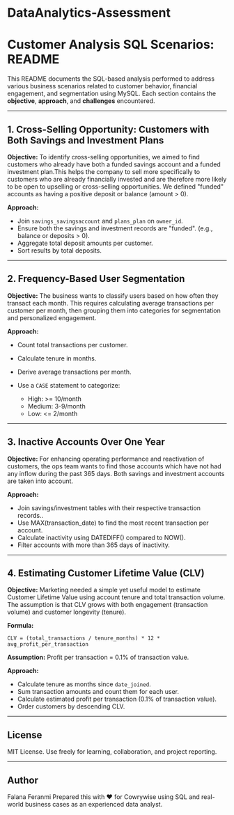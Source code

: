 # DataAnalytics-Assessment
# Customer Analysis SQL Scenarios: README

This README documents the SQL-based analysis performed to address various business scenarios related to customer behavior, financial engagement, and segmentation using MySQL. Each section contains the **objective**, **approach**, and **challenges** encountered.

---

## 1. Cross-Selling Opportunity: Customers with Both Savings and Investment Plans

**Objective:** 
To identify cross-selling opportunities, we aimed to find customers who already have both a funded savings account and a funded investment plan.This helps the company to sell more specifically to customers who are already financially invested and are therefore more likely to be open to upselling or cross-selling opportunities. We defined "funded" accounts as having a positive deposit or balance (amount > 0).

**Approach:**

* Join `savings_savingsaccount` and `plans_plan` on `owner_id`.
* Ensure both the savings and investment records are "funded". (e.g., balance or deposits > 0).
* Aggregate total deposit amounts per customer.
* Sort results by total deposits.

---

## 2. Frequency-Based User Segmentation

**Objective:** The business wants to classify users based on how often they transact each month. This requires calculating average transactions per customer per month, then grouping them into categories for segmentation and personalized engagement.

**Approach:**

* Count total transactions per customer.
* Calculate tenure in months.
* Derive average transactions per month.
* Use a `CASE` statement to categorize:

  * High: >= 10/month
  * Medium: 3-9/month
  * Low: <= 2/month
 
---

## 3. Inactive Accounts Over One Year

**Objective:** For enhancing operating performance and reactivation of customers, the ops team wants to find those accounts which have not had any inflow during the past 365 days. Both savings and investment accounts are taken into account.

**Approach:**

* Join savings/investment tables with their respective transaction records..
* Use MAX(transaction_date) to find the most recent transaction per account.
* Calculate inactivity using DATEDIFF() compared to NOW().
* Filter accounts with more than 365 days of inactivity.

---

## 4. Estimating Customer Lifetime Value (CLV)

**Objective:** Marketing needed a simple yet useful model to estimate Customer Lifetime Value using account tenure and total transaction volume. The assumption is that CLV grows with both engagement (transaction volume) and customer longevity (tenure).

**Formula:**

```
CLV = (total_transactions / tenure_months) * 12 * avg_profit_per_transaction
```

**Assumption:** Profit per transaction = 0.1% of transaction value.

**Approach:**

* Calculate tenure as months since `date_joined`.
* Sum transaction amounts and count them for each user.
* Calculate estimated profit per transaction (0.1% of transaction value).
* Order customers by descending CLV.

---

## License

MIT License. Use freely for learning, collaboration, and project reporting.

---

## Author

Falana Feranmi Prepared this with ❤️ for Cowrywise using SQL and real-world business cases as an experienced data analyst.
